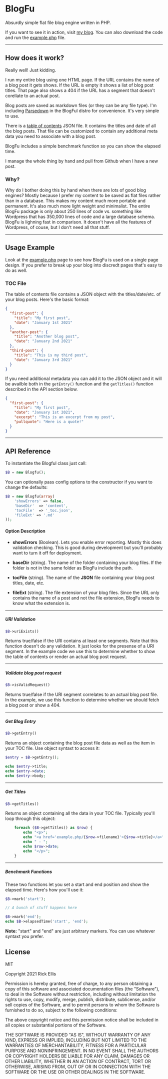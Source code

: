 # BlogFu

Absurdly simple flat file blog engine written in PHP.

If you want to see it in action, visit [my blog](https://rickellis.com/blog). You can also download the code and run the [example.php](https://github.com/rickellis/BlogFu/blob/main/example.php) file.

---

## How does it work?

Really well! Just kidding.

I run my entire blog using one HTML page. If the URL contains the name of a blog post it gets shows. If the URL is empty it shows a list of blog post titles. That page also shows a 404 if the URL has a segment that doesn't corellate to an actual post.

Blog posts are saved as markdown files (or they can be any file type). I'm including [Parsedown](https://github.com/erusev/parsedown) in the BlogFul distro for convenience. It's very simple to use.

There is a [table of contents](https://github.com/rickellis/BlogFu/blob/main/content/_toc.json) JSON file. It contains the titles and date of all the blog posts. That file can be customized to contain any additional meta data you need to associate with a blog post.

BlogFu includes a simple benchmark function so you can show the elapsed time.

I manage the whole thing by hand and pull from Github when I have a new post.

### Why?

Why do I bother doing this by hand when there are lots of good blog engines? Mostly because I prefer my content to be saved as flat files rather than in a database. This makes my content much more portable and permanent. It's also much more light weight and minimalist. The entire BlogFu package is only about 250 lines of code vs. something like Wordpress that has 350,000 lines of code and a large database schema. BlogFu is lighning fast in comparison. It doesn't have all the features of Wordpress, of couse, but I don't need all that stuff.

---

## Usage Example

Look at the [example.php](https://github.com/rickellis/BlogFu/blob/main/example.php) page to see how BlogFu is used on a single page design. If you prefer to break up your blog into discredt pages that's easy to do as well.

### TOC File

The table of contents file contains a JSON object with the titles/date/etc. of your blog posts. Here's the basic format:

```json
{
  "first-post": {
    "title": "My first post",
    "date": "January 1st 2021"
  },
  "another-post": {
    "title": "Another blog post",
    "date": "January 2nd 2021"
  },
  "third-post": {
    "title": "This is my third post",
    "date": "January 3rd 2021"
  }
}
```

If you need additional metadata you can add it to the JSON object and it will be availble both in the `getEntry()` function and the `getTitles()` function described in the API section below.

```json
{
  "first-post": {
    "title": "My first post",
    "date": "January 1st 2021",
    "excerpt": "This is an excerpt from my post",
    "pullquote": "Here is a quote!"
  }
}
```

---

## API Reference

To instantiate the Blogful class just call:

```php
$B = new Blogfu();
```

You can optionally pass config options to the constructor if you want to change the defaults:

```php
$B = new Blogfu(array(
    'showErrors' => false,
    'baseDir'  => 'content',
    'tocFile'  => '_toc.json',
    'fileExt' => '.md'
));
```

#### Option Description

- **showErrors** (Boolean). Lets you enable error reporting. Mostly this does validation checking. This is good during development but you'll probably want to turn it off for deployment.

- **baseDir** (string). The name of the folder containing your blog files. If the folder is not in the same folder as BlogFu include the path.

- **tocFile** (string). The name of the **JSON** file containing your blog post titles, date, etc.

- **fileExt** (string). The file extension of your blog files. Since the URL only contains the name of a post and not the file extension, BlogFu needs to know what the extension is.

---

##### URI Validation

```php
$B->uriExists()
```

Returns true/false if the URI contains at least one segments. Note that this function doesn't do any validation. It just looks for the presense of a URI segment. In the example code we use this to determine whether to show the table of contents or render an actual blog post request.

---

##### Validate blog post request

```php
$B->isValidRequest()
```

Returns true/false if the URI segment correlates to an actual blog post file. In the example, we use this function to determine whether we should fetch a blog post or show a 404.

---

##### Get Blog Entry

```php
$B->getEntry()
```

Returns an object containing the blog post file data as well as the item in your TOC file. Use object syntaxt to access it:

```php
$entry = $B->getEntry();

echo $entry->title;
echo $entry->date;
echo $entry->body;
```

---

##### Get Titles

```php
$B->getTitles()
```

Returns an object containing all the data in your TOC file. Typically you'll loop through this object:

```php
    foreach ($B->getTitles() as $row) {
        echo "<p>";
        echo "<a href='example.php/{$row->filename}'>{$row->title}</a>";
        echo " - ";
        echo $row->date;
        echo "</p>";
    }
```

---

##### Benchmark Functions

These two functions let you set a start and end position and show the elapsed time. Here's how you'll use it:

```php
$B->mark('start');

// A bunch of stuff happens here

$B->mark('end');
echo $B->elapsedTime('start', 'end');
```

**Note:** "start" and "end" are just arbitrary markers. You can use whatever syntaxt you prefer.

## License

MIT

Copyright 2021 Rick Ellis

Permission is hereby granted, free of charge, to any person obtaining a copy of this software and associated documentation files (the "Software"), to deal in the Software without restriction, including without limitation the rights to use, copy, modify, merge, publish, distribute, sublicense, and/or sell copies of the Software, and to permit persons to whom the Software is furnished to do so, subject to the following conditions:

The above copyright notice and this permission notice shall be included in all copies or substantial portions of the Software.

THE SOFTWARE IS PROVIDED "AS IS", WITHOUT WARRANTY OF ANY KIND, EXPRESS OR IMPLIED, INCLUDING BUT NOT LIMITED TO THE WARRANTIES OF MERCHANTABILITY, FITNESS FOR A PARTICULAR PURPOSE AND NONINFRINGEMENT. IN NO EVENT SHALL THE AUTHORS OR COPYRIGHT HOLDERS BE LIABLE FOR ANY CLAIM, DAMAGES OR OTHER LIABILITY, WHETHER IN AN ACTION OF CONTRACT, TORT OR OTHERWISE, ARISING FROM, OUT OF OR IN CONNECTION WITH THE SOFTWARE OR THE USE OR OTHER DEALINGS IN THE SOFTWARE.
